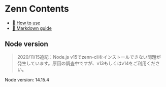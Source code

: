 # Zenn Contents

* [📘 How to use](https://zenn.dev/zenn/articles/zenn-cli-guide)
* [📘 Markdown guide](https://zenn.dev/zenn/articles/markdown-guide)
## Node version
> 2020/11/15追記：Node.js v15でzenn-cliをインストールできない問題が発生しています。原因の調査中ですが、v13もしくはv14をご利用ください。

Node version: 14.15.4
